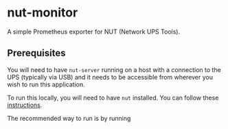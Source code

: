 # nut-monitor

A simple Prometheus exporter for NUT (Network UPS Tools). 

## Prerequisites

You will need to have `nut-server` running on a host with a connection to the UPS (typically via USB) and it needs to
be accessible from wherever you wish to run this application. 

To run this locally, you will need to have `nut` installed. You can follow these 
[instructions](https://wiki.archlinux.org/index.php/Network_UPS_Tools).

The recommended way to run is by running 
```docker run -p 9185:9185 -e UPS_NAME=$UPSNAME -e UPSD_HOST=$UPSHOST -e UPSD_PORT=$UPSPORT mingcaozhang/nut-exporter:0.1.0
```